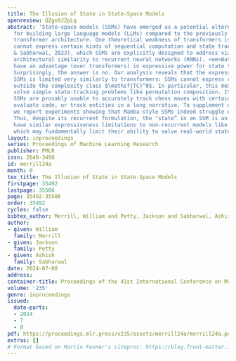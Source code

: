 ```yaml
---
title: The Illusion of State in State-Space Models
openreview: QZgo9JZpLq
abstract: 'State-space models (SSMs) have emerged as a potential alternative architecture
  for building large language models (LLMs) compared to the previously ubiquitous
  transformer architecture. One theoretical weakness of transformers is that they
  cannot express certain kinds of sequential computation and state tracking (Merrill
  & Sabharwal, 2023), which SSMs are explicitly designed to address via their close
  architectural similarity to recurrent neural networks (RNNs). <em>But do SSMs truly
  have an advantage (over transformers) in expressive power for state tracking?</em>
  Surprisingly, the answer is no. Our analysis reveals that the expressive power of
  SSMs is limited very similarly to transformers: SSMs cannot express computation
  outside the complexity class $\mathsf{TC}^0$. In particular, this means they cannot
  solve simple state-tracking problems like permutation composition. It follows that
  SSMs are provably unable to accurately track chess moves with certain notation,
  evaluate code, or track entities in a long narrative. To supplement our formal analysis,
  we report experiments showing that Mamba-style SSMs indeed struggle with state tracking.
  Thus, despite its recurrent formulation, the "state” in an SSM is an illusion: SSMs
  have similar expressiveness limitations to non-recurrent models like transformers,
  which may fundamentally limit their ability to solve real-world state-tracking problems.'
layout: inproceedings
series: Proceedings of Machine Learning Research
publisher: PMLR
issn: 2640-3498
id: merrill24a
month: 0
tex_title: The Illusion of State in State-Space Models
firstpage: 35492
lastpage: 35506
page: 35492-35506
order: 35492
cycles: false
bibtex_author: Merrill, William and Petty, Jackson and Sabharwal, Ashish
author:
- given: William
  family: Merrill
- given: Jackson
  family: Petty
- given: Ashish
  family: Sabharwal
date: 2024-07-08
address:
container-title: Proceedings of the 41st International Conference on Machine Learning
volume: '235'
genre: inproceedings
issued:
  date-parts:
  - 2024
  - 7
  - 8
pdf: https://proceedings.mlr.press/v235/assets/merrill24a/merrill24a.pdf
extras: []
# Format based on Martin Fenner's citeproc: https://blog.front-matter.io/posts/citeproc-yaml-for-bibliographies/
---
```


